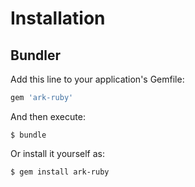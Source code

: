# Installation

## Bundler

Add this line to your application's Gemfile:

```ruby
gem 'ark-ruby'
```

And then execute:

    $ bundle

Or install it yourself as:

    $ gem install ark-ruby
